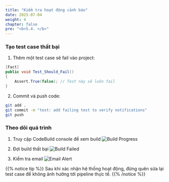 ```yaml
---
title: "Kiểm tra hoạt động cảnh báo"
date: 2025-07-04
weight: 4
chapter: false
pre: "<b>5.4. </b>"
---
```


### Tạo test case thất bại

1. Thêm một test case sẽ fail vào project:

```csharp
[Fact]
public void Test_Should_Fail()
{
    Assert.True(false); // Test này sẽ luôn fail
}
```

2. Commit và push code:
```bash
git add .
git commit -m "test: add failing test to verify notifications"
git push
```

### Theo dõi quá trình

1. Truy cập CodeBuild console để xem build
   ![Build Progress](/aws-workshop-demo/images/5-monitoring/5.4-verify/build-progress.png)

2. Đợi build thất bại
   ![Build Failed](/aws-workshop-demo/images/5-monitoring/5.4-verify/build-failed.png)

3. Kiểm tra email
   ![Email Alert](/aws-workshop-demo/images/5-monitoring/5.4-verify/email-alert.png)

{{% notice tip %}}
Sau khi xác nhận hệ thống hoạt động, đừng quên sửa lại test case để không ảnh hưởng tới pipeline thực tế.
{{% /notice %}}
